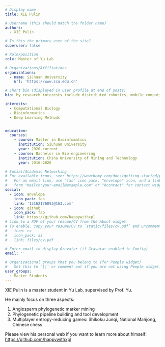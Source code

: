 ```yaml
---
# Display name
title: XIE Pulin

# Username (this should match the folder name)
authors:
  - XIE Pulin

# Is this the primary user of the site?
superuser: false

# Role/position
role: Master of Yu Lab

# Organizations/Affiliations
organizations:
  - name: SiChuan University
    url: 'https://www.scu.edu.cn'

# Short bio (displayed in user profile at end of posts)
bio: My research interests include distributed robotics, mobile computing and programmable matter.

interests:
  - Computational Biology
  - Bioinformatics
  - Deep Learning Methods


education:
  courses:
    - course: Master in Bioinfomatics
      institution: SiChuan University
      year: 2020-current
    - course: Bachelor in Bio-engineering
      institution: China University of Mining and Technology
      year: 2016-2020

# Social/Academic Networking
# For available icons, see: https://wowchemy.com/docs/getting-started/page-builder/#icons
#   For an email link, use "fas" icon pack, "envelope" icon, and a link in the
#   form "mailto:your-email@example.com" or "#contact" for contact widget.
social:
  - icon: envelope
    icon_pack: fas
    link: '15162176893@163.com'
  - icon: github
    icon_pack: fab
    link: https://github.com/happywithxpl
# Link to a PDF of your resume/CV from the About widget.
# To enable, copy your resume/CV to `static/files/cv.pdf` and uncomment the lines below.
# - icon: cv
#   icon_pack: ai
#   link: files/cv.pdf

# Enter email to display Gravatar (if Gravatar enabled in Config)
email: ''

# Organizational groups that you belong to (for People widget)
#   Set this to `[]` or comment out if you are not using People widget.
user_groups:
  - Master Students
---
```


XIE Pulin is a master student in Yu Lab, supervised by Prof. Yu.

He mainly focus on three aspects:
  1. Angiosperm phylogenetic marker mining 
  2. Phylogenetic pipeline building and tool development
  3. Multiplayer entropy-reducing games: Shikoku Junqi, National Mahjong, Chinese chess

Please view his personal web if you want to learn more about himself: https://github.com/happywithxpl

